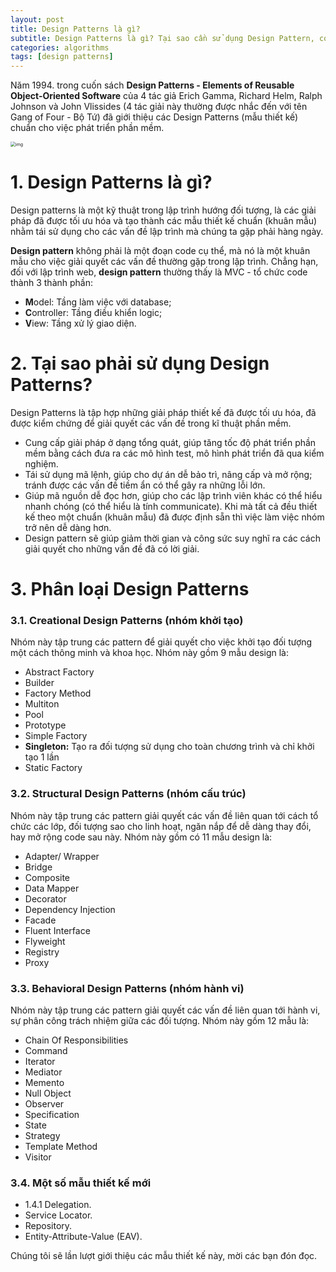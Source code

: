 ```yaml
---
layout: post
title: Design Patterns là gì?
subtitle: Design Patterns là gì? Tại sao cần sử dụng Design Pattern, có những design patterns nào?
categories: algorithms
tags: [design patterns]
---
```


Năm 1994. trong cuốn sách **Design Patterns - Elements of Reusable Object-Oriented Software** của 4 tác giả Erich Gamma, Richard Helm, Ralph Johnson và John Vlissides (4 tác giải này thường được nhắc đến với tên Gang of Four - Bộ Tứ) đã giới thiệu các Design Patterns (mẫu thiết kế) chuẩn cho việc phát triển phần mềm.

<img src="https://divin.dev/assets/images/81gtKoapHFL.jpg" alt="img" style="zoom:50%;" />

# 1. Design Patterns là gì?

Design patterns là một kỹ thuật trong lập trình hướng đối tượng, là các giải pháp đã được tối ưu hóa và tạo thành các mẫu thiết kế chuẩn (khuân mẫu) nhằm tái sử dụng cho các vấn đề lập trình mà chúng ta gặp phải hàng ngày.

**Design pattern** không phải là một đoạn code cụ thể, mà nó là một khuân mẫu cho việc giải quyết các vấn đề thường gặp trong lập trình. Chẳng hạn, đối với lập trình web, **design pattern** thường thấy là MVC - tổ chức code thành 3 thành phần:

- **M**odel: Tầng làm việc với database;
- **C**ontroller: Tầng điều khiển logic;
- **V**iew: Tầng xử lý giao diện.

# 2. Tại sao phải sử dụng Design Patterns?

Design Patterns là tập hợp những giải pháp thiết kế đã được tối ưu hóa, đã được kiểm chứng để giải quyết các vấn đề trong kĩ thuật phần mềm.

- Cung cấp giải pháp ở dạng tổng quát, giúp tăng tốc độ phát triển phần mềm bằng cách đưa ra các mô hình test, mô hình phát triển đã qua kiểm nghiệm.
- Tái sử dụng mã lệnh, giúp cho dự án dễ bảo trì, nâng cấp và mở rộng; tránh được các vấn đề tiềm ẩn có thể gây ra những lỗi lớn.
- Giúp mã nguồn dễ đọc hơn, giúp cho các lập trình viên khác có thể hiểu nhanh chóng (có thể hiểu là tính communicate).  Khi mà tất cả đều thiết kế theo một chuẩn (khuân mẫu) đã được định sẵn thì việc làm việc nhóm trở nên dễ dàng hơn.
- Design pattern sẽ giúp giảm thời gian và công sức suy nghĩ ra các cách giải quyết cho những vấn đề đã có lời giải.

# 3. Phân loại Design Patterns

### 3.1. Creational Design Patterns (nhóm khởi tạo)

Nhóm này tập trung các pattern để giải quyết cho việc khởi tạo đối tượng một cách thông minh và khoa học. Nhóm này gồm 9 mẫu design là:

- Abstract Factory
- Builder
- Factory Method
- Multiton
- Pool
- Prototype
- Simple Factory
- **Singleton:** Tạo ra đối tượng sử dụng cho toàn chương trình và chỉ khởi tạo 1 lần 
- Static Factory

### 3.2. Structural Design Patterns (nhóm cấu trúc)

Nhóm này tập trung các pattern giải quyết các vấn đề liên quan tới cách tổ chức các lớp, đối tượng sao cho linh hoạt, ngăn nắp để dễ dàng thay đổi, hay mở rộng code sau này. Nhóm này gồm có 11 mẫu design là:

- Adapter/ Wrapper
- Bridge
- Composite
- Data Mapper
- Decorator
- Dependency Injection
- Facade
- Fluent Interface
- Flyweight
- Registry
- Proxy

### 3.3. Behavioral Design Patterns (nhóm hành vi)

Nhóm này tập trung các pattern giải quyết các vấn đề liên quan tới hành vi, sự phân công trách nhiệm giữa các đối tượng. Nhóm này gồm 12 mẫu là:

- Chain Of Responsibilities
- Command
- Iterator
- Mediator
- Memento
- Null Object
- Observer
- Specification
- State
- Strategy
- Template Method
- Visitor

### 3.4. Một số mẫu thiết kế mới

- 1.4.1 Delegation.
- Service Locator.
- Repository.
- Entity-Attribute-Value (EAV).

Chúng tôi sẽ lần lượt giới thiệu các mẫu thiết kế này, mời các bạn đón đọc.
